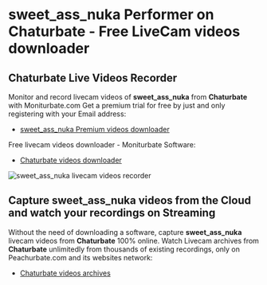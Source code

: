 # sweet_ass_nuka Performer on Chaturbate - Free LiveCam videos downloader

## Chaturbate Live Videos Recorder

Monitor and record livecam videos of **sweet_ass_nuka** from **Chaturbate** with Moniturbate.com
Get a premium trial for free by just and only registering with your Email address:
* [sweet_ass_nuka Premium videos downloader](https://moniturbate.com/request-demo-licence-key.html)

Free livecam videos downloader - Moniturbate Software:
* [Chaturbate videos downloader](https://moniturbate.com/moniturbate-download-software.html)

![sweet_ass_nuka livecam videos recorder](https://peachurnet.com/templates/moniturbate-software.png)


## Capture sweet_ass_nuka videos from the Cloud and watch your recordings on Streaming

Without the need of downloading a software, capture **sweet_ass_nuka** livecam videos from **Chaturbate** 100% online.
Watch Livecam archives from **Chaturbate** unlimitedly from thousands of existing recordings, only on Peachurbate.com and its websites network:
* [Chaturbate videos archives](https://peachurnet.com/)